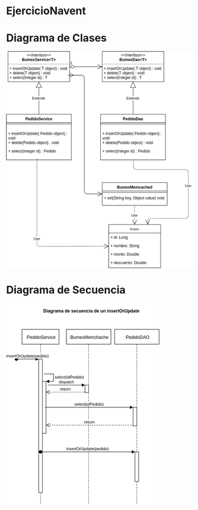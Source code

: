 # EjercicioNavent

# Diagrama de Clases

![alt text](https://github.com/facuchaves/EjercicioNavent/blob/master/Images/DiagramaUML.png)

# Diagrama de Secuencia

![alt text](https://github.com/facuchaves/EjercicioNavent/blob/master/Images/DiagramaDeSecuencia.png)
